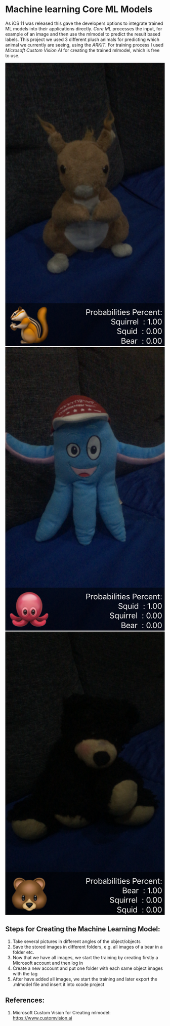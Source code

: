 # Machine learning Core ML Models

As iOS 11 was released this gave the developers options to integrate trained ML models into their applications directly. *Core ML* processes the input, for example of an image and then use the mlmodel to predict the result based labels.
This project we used 3 different plush animals for predicting which animal we currently are seeing, using the *ARKIT*. For training process I used *Microsoft Custom Vision AI* for creating the trained mlmodel, which is free to use. 

![alt text](screenshots/squirrel.PNG "Recognizing a squirrel")
![alt text](screenshots/squid.PNG "Recognizing a squid")
![alt text](screenshots/bear.PNG "Recognizing a bear")

## Steps for Creating the Machine Learning Model:
1. Take several pictures in different angles of the object/objects
2. Save the stored images in different folders, e.g. all images of a bear in a folder etc.
3. Now that we have all images, we start the training by creating firstly a Microsoft account and then log in
4. Create a new account and put one folder with each same object images with the tag
5. After have added all images, we start the training and later export the .mlmodel file and insert it into xcode project

## References:

1. Microsoft Custom Vision for Creating mlmodel:
https://www.customvision.ai


